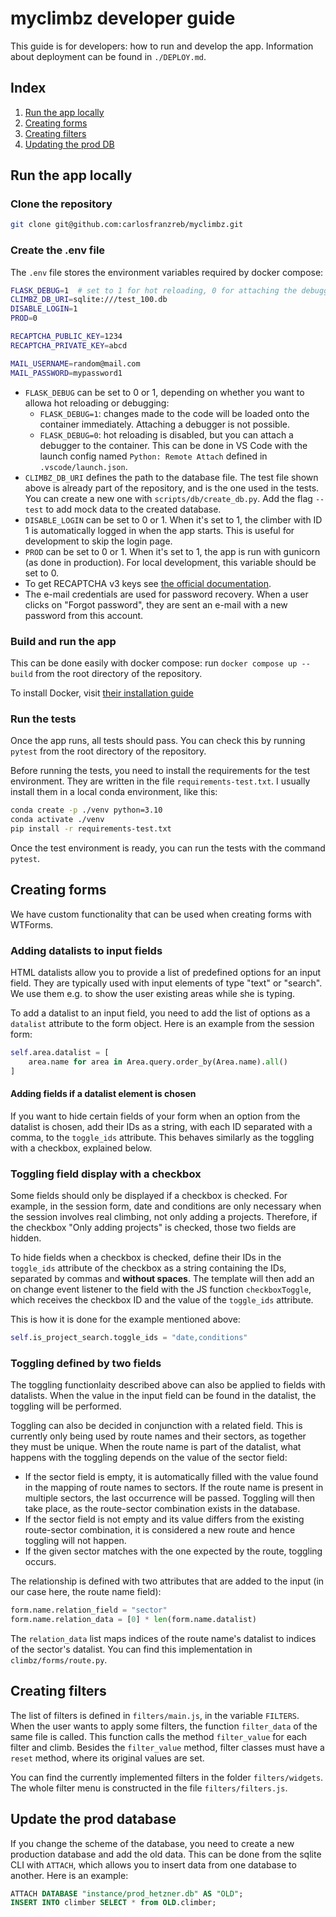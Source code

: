 # myclimbz developer guide

This guide is for developers: how to run and develop the app. Information about deployment can be found in `./DEPLOY.md`.

## Index

1. [Run the app locally](#run-the-app-locally)
2. [Creating forms](#creating-forms)
3. [Creating filters](#creating-filters)
4. [Updating the prod DB](#update-the-prod-database)

## Run the app locally

### Clone the repository

```bash
git clone git@github.com:carlosfranzreb/myclimbz.git
```

### Create the .env file

The `.env` file stores the environment variables required by docker compose:

```bash
FLASK_DEBUG=1  # set to 1 for hot reloading, 0 for attaching the debugger
CLIMBZ_DB_URI=sqlite:///test_100.db
DISABLE_LOGIN=1
PROD=0

RECAPTCHA_PUBLIC_KEY=1234
RECAPTCHA_PRIVATE_KEY=abcd

MAIL_USERNAME=random@mail.com
MAIL_PASSWORD=mypassword1
```

- `FLASK_DEBUG` can be set to 0 or 1, depending on whether you want to allowa hot reloading or debugging:
  - `FLASK_DEBUG=1`: changes made to the code will be loaded onto the container immediately. Attaching a debugger is not possible.
  - `FLASK_DEBUG=0`: hot reloading is disabled, but you can attach a debugger to the container. This can be done in VS Code with the launch config named `Python: Remote Attach` defined in `.vscode/launch.json`.
- `CLIMBZ_DB_URI` defines the path to the database file. The test file shown above is already part of the repository, and is the one used in the tests. You can create a new one with `scripts/db/create_db.py`. Add the flag `--test` to add mock data to the created database.
- `DISABLE_LOGIN` can be set to 0 or 1. When it's set to 1, the climber with ID 1 is automatically logged in when the app starts. This is useful for development to skip the login page.
- `PROD` can be set to 0 or 1. When it's set to 1, the app is run with gunicorn (as done in production). For local development, this variable should be set to 0.
- To get RECAPTCHA v3 keys see [the official documentation](https://developers.google.com/recaptcha/docs/v3).
- The e-mail credentials are used for password recovery. When a user clicks on "Forgot password", they are sent an e-mail with a new password from this account.

### Build and run the app

This can be done easily with docker compose: run `docker compose up --build` from the root directory of the repository.

To install Docker, visit [their installation guide](https://docs.docker.com/engine/install/)

### Run the tests

Once the app runs, all tests should pass. You can check this by running `pytest` from the root directory of the repository.

Before running the tests, you need to install the requirements for the test environment. They are written in the file `requirements-test.txt`. I usually install them in a local conda environment, like this:

```bash
conda create -p ./venv python=3.10
conda activate ./venv
pip install -r requirements-test.txt
```

Once the test environment is ready, you can run the tests with the command `pytest`.

## Creating forms

We have custom functionality that can be used when creating forms with WTForms.

### Adding datalists to input fields

HTML datalists allow you to provide a list of predefined options for an input field. They are typically used with input elements of type "text" or "search". We use them e.g. to show the user existing areas while she is typing.

To add a datalist to an input field, you need to add the list of options as a `datalist` attribute to the form object. Here is an example from the session form:

```python
self.area.datalist = [
    area.name for area in Area.query.order_by(Area.name).all()
]
```

#### Adding fields if a datalist element is chosen

If you want to hide certain fields of your form when an option from the datalist is chosen, add their IDs as a string, with each ID separated with a comma, to the `toggle_ids` attribute. This behaves similarly as the toggling with a checkbox, explained below.

### Toggling field display with a checkbox

Some fields should only be displayed if a checkbox is checked. For example, in the session form, date and conditions are only necessary when the session involves real climbing, not only adding a projects. Therefore, if the checkbox "Only adding projects" is checked, those two fields are hidden.

To hide fields when a checkbox is checked, define their IDs in the `toggle_ids` attribute of the checkbox as a string containing the IDs, separated by commas and **without spaces**. The template will then add an on change event listener to the field with the JS function `checkboxToggle`, which receives the checkbox ID and the value of the `toggle_ids` attribute.

This is how it is done for the example mentioned above:

```python
self.is_project_search.toggle_ids = "date,conditions"
```

### Toggling defined by two fields

The toggling functionlaity described above can also be applied to fields with datalists. When the value in the input field can be found in the datalist, the toggling will be performed.

Toggling can also be decided in conjunction with a related field. This is currently only being used by route names and their sectors, as together they must be unique. When the route name is part of the datalist, what happens with the toggling depends on the value of the sector field:

- If the sector field is empty, it is automatically filled with the value found in the mapping of route names to sectors. If the route name is present in multiple sectors, the last occurrence will be passed. Toggling will then take place, as the route-sector combination exists in the database.
- If the sector field is not empty and its value differs from the existing route-sector combination, it is considered a new route and hence toggling will not happen.
- If the given sector matches with the one expected by the route, toggling occurs.

The relationship is defined with two attributes that are added to the input (in our case here, the route name field):

```python
form.name.relation_field = "sector"
form.name.relation_data = [0] * len(form.name.datalist)
```

The `relation_data` list maps indices of the route name's datalist to indices of the sector's datalist. You can find this implementation in `climbz/forms/route.py`.

## Creating filters

The list of filters is defined in `filters/main.js`, in the variable `FILTERS`. When the user wants to apply some filters, the function `filter_data` of the same file is called. This function calls the method `filter_value` for each filter and climb. Besides the `filter_value` method, filter classes must have a `reset` method, where its original values are set.

You can find the currently implemented filters in the folder `filters/widgets`. The whole filter menu is constructed in the file `filters/filters.js`.

## Update the prod database

If you change the scheme of the database, you need to create a new production database and add the old data. This can be done from the sqlite CLI with `ATTACH`, which allows you to insert data from one database to another. Here is an example:

```sql
ATTACH DATABASE "instance/prod_hetzner.db" AS "OLD";
INSERT INTO climber SELECT * from OLD.climber;
```
